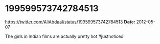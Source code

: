 # 199599573742784513
https://twitter.com/AliAbdaal/status/199599573742784513
**Date:** 2012-05-07

The girls in Indian films are actually pretty hot #justnoticed
